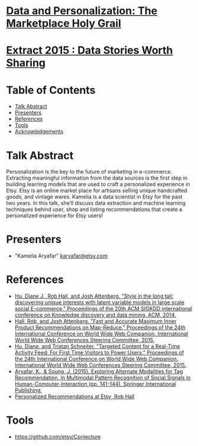 # [Data and Personalization: The Marketplace Holy Grail](http://extractconf.com)

# [Extract 2015 : Data Stories Worth Sharing](http://extractconf.com/)

# Table of Contents
* [Talk Abstract](#abstract)
* [Presenters](#presenters)
* [References](#refs)
* [Tools](#tools)
* [Acknowledgements](#acks)


# <a name="abstract"></a>Talk Abstract
Personalization is the key to the future of marketing in e-commerce. Extracting meaningful information from the data sources is the first step in building learning models that are used to craft a personalized experience in Etsy.  Etsy is an online market place for artisans selling unique handcrafted goods, and vintage wares. Kamelia is a data scientist in Etsy for the past two years. In this talk, she’ll discuss data extraction and machine learning techniques behind user, shop and listing recommendations that create a personalized experience for Etsy users!

# <a name="presenters"></a>Presenters
* "Kamelia Aryafar" <karyafar@etsy.com>

# <a name="refs"></a>References
* [Hu, Diane J., Rob Hall, and Josh Attenberg. "Style in the long tail: discovering unique interests with latent variable models in large scale social E-commerce." Proceedings of the 20th ACM SIGKDD international conference on Knowledge discovery and data mining. ACM, 2014.](http://dl.acm.org/citation.cfm?id=2623338)
* [Hall, Rob, and Josh Attenberg. "Fast and Accurate Maximum Inner Product Recommendations on Map-Reduce." Proceedings of the 24th International Conference on World Wide Web Companion. International World Wide Web Conferences Steering Committee, 2015.](http://dl.acm.org/citation.cfm?id=2742000)
* [Hu, Diane, and Tristan Schneiter. "Targeted Content for a Real-Time Activity Feed: For First Time Visitors to Power Users." Proceedings of the 24th International Conference on World Wide Web Companion. International World Wide Web Conferences Steering Committee, 2015.](http://dl.acm.org/citation.cfm?id=2742002)
* [Aryafar, K., & Soung, J. (2015). Exploring Alternate Modalities for Tag Recommendation. In Multimodal Pattern Recognition of Social Signals in Human-Computer-Interaction (pp. 141-144). Springer International Publishing.](http://link.springer.com/chapter/10.1007/978-3-319-14899-1_14)
* [Personalized Recommendations at Etsy ,Rob Hall](https://codeascraft.com/2014/11/17/personalized-recommendations-at-etsy/)


# <a name="tools"></a>Tools
* https://github.com/etsy/Conjecture
 
